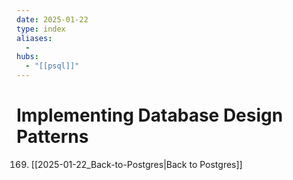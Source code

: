 ```yaml
---
date: 2025-01-22
type: index
aliases:
  -
hubs:
  - "[[psql]]"
---
```


# Implementing Database Design Patterns

169. [[2025-01-22_Back-to-Postgres|Back to Postgres]]

